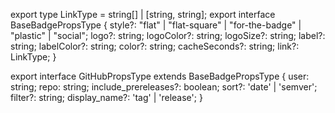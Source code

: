 export type LinkType =  string[] | [string, string];
export interface BaseBadgePropsType {
  style?: "flat" | "flat-square" | "for-the-badge" | "plastic" | "social";
  logo?: string;
  logoColor?: string;
  logoSize?: string;
  label?: string;
  labelColor?: string;
  color?: string;
  cacheSeconds?: string;
  link?: LinkType;
}

export interface GitHubPropsType extends BaseBadgePropsType {
  user: string;
  repo: string;
  include_prereleases?: boolean;
  sort?: 'date' | 'semver';
  filter?: string;
  display_name?: 'tag' | 'release';
}